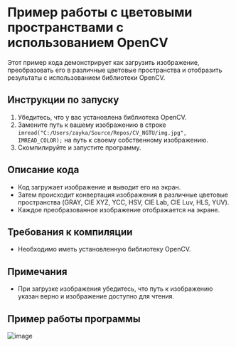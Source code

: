 # Пример работы с цветовыми пространствами с использованием OpenCV

Этот пример кода демонстрирует как загрузить изображение, преобразовать его в различные цветовые пространства и отобразить результаты с использованием библиотеки OpenCV.

## Инструкции по запуску

1. Убедитесь, что у вас установлена библиотека OpenCV.
2. Замените путь к вашему изображению в строке `imread("C:/Users/zayka/Source/Repos/CV_NGTU/img.jpg", IMREAD_COLOR);` на путь к своему собственному изображению.
3. Скомпилируйте и запустите программу.

## Описание кода

- Код загружает изображение и выводит его на экран.
- Затем происходит конвертация изображения в различные цветовые пространства (GRAY, CIE XYZ, YCC, HSV, CIE Lab, CIE Luv, HLS, YUV).
- Каждое преобразованное изображение отображается на экране.

## Требования к компиляции

- Необходимо иметь установленную библиотеку OpenCV.

## Примечания

- При загрузке изображения убедитесь, что путь к изображению указан верно и изображение доступно для чтения.

 ## Пример работы программы
![image](https://github.com/Yoshi31/pattern_recognition/assets/62884580/384418ef-63a7-48eb-b6d6-0b70035fb2ff)


